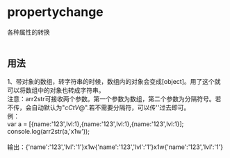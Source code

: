 # propertychange<br>
各种属性的转换<br>
<br>
## 用法<br>
1、带对象的数组，转字符串的时候，数组内的对象会变成[object]。用了这个就可以将数组中的对象也转成字符串。<br>
注意：arr2str可接收两个参数。第一个参数为数组，第二个参数为分隔符号。若不传，会自动默认为"$cCtV@$".若不需要分隔符，可以传''过去即可。<br>
例：<br>
var a = [{name:'123',lvl:1},{name:'123',lvl:1},{name:'123',lvl:1}];<br>
console.log(arr2str(a,'x1w'));<br>
<br>
输出：{'name':'123','lvl':'1'}x1w{'name':'123','lvl':'1'}x1w{'name':'123','lvl':'1'}


